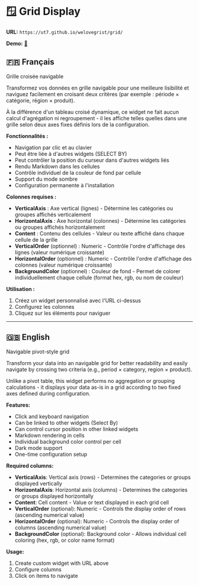 # 🪟 Grid Display

**URL:** `https://ut7.github.io/welovegrist/grid/`

**Demo:** [🔗](https://ut7.getgrist.com/mnN6xDU3ueUi/Grid-widget-demo-SHARED)

## 🇫🇷 Français

Grille croisée navigable

Transformez vos données en grille navigable pour une meilleure lisibilité et naviguez facilement en croisant deux critères (par exemple : période × catégorie, région × produit).

À la différence d'un tableau croisé dynamique, ce widget ne fait aucun calcul d'agrégation ni regroupement - il les affiche telles quelles dans une grille selon deux axes fixes définis lors de la configuration.

**Fonctionnalités :**
- Navigation par clic et au clavier
- Peut être liée à d'autres widgets (SELECT BY)
- Peut contrôler la position du curseur dans d'autres widgets liés
- Rendu Markdown dans les cellules
- Contrôle individuel de la couleur de fond par cellule
- Support du mode sombre
- Configuration permanente à l'installation

**Colonnes requises :**
- **VerticalAxis** : Axe vertical (lignes) - Détermine les catégories ou groupes affichés verticalement
- **HorizontalAxis** : Axe horizontal (colonnes) - Détermine les catégories ou groupes affichés horizontalement
- **Content** : Contenu des cellules - Valeur ou texte affiché dans chaque cellule de la grille
- **VerticalOrder** (optionnel) : Numeric - Contrôle l'ordre d'affichage des lignes (valeur numérique croissante)
- **HorizontalOrder** (optionnel) : Numeric - Contrôle l'ordre d'affichage des colonnes (valeur numérique croissante)
- **BackgroundColor** (optionnel) : Couleur de fond - Permet de colorer individuellement chaque cellule (format hex, rgb, ou nom de couleur)

**Utilisation :**
1. Créez un widget personnalisé avec l'URL ci-dessus
2. Configurez les colonnes
3. Cliquez sur les éléments pour naviguer

---

## 🇬🇧 English

Navigable pivot-style grid

Transform your data into an navigable grid for better readability and easily navigate by crossing two criteria (e.g., period × category, region × product).

Unlike a pivot table, this widget performs no aggregation or grouping calculations - it displays your data as-is in a grid according to two fixed axes defined during configuration.

**Features:**
- Click and keyboard navigation
- Can be linked to other widgets (Select By)
- Can control cursor position in other linked widgets
- Markdown rendering in cells
- Individual background color control per cell
- Dark mode support
- One-time configuration setup

**Required columns:**
- **VerticalAxis**: Vertical axis (rows) - Determines the categories or groups displayed vertically
- **HorizontalAxis**: Horizontal axis (columns) - Determines the categories or groups displayed horizontally
- **Content**: Cell content - Value or text displayed in each grid cell
- **VerticalOrder** (optional): Numeric - Controls the display order of rows (ascending numerical value)
- **HorizontalOrder** (optional): Numeric - Controls the display order of columns (ascending numerical value)
- **BackgroundColor** (optional): Background color - Allows individual cell coloring (hex, rgb, or color name format)

**Usage:**
1. Create custom widget with URL above
2. Configure columns
3. Click on items to navigate
